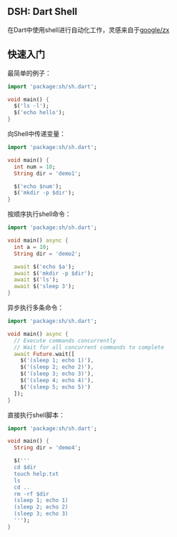 ## DSH: Dart Shell
在Dart中使用shell进行自动化工作，灵感来自于[google/zx](https://google.github.io/zx)  

## 快速入门  

最简单的例子：
```dart
import 'package:sh/sh.dart';

void main() {
  $('ls -l');
  $('echo hello');
}
```  

向Shell中传递变量：  
```dart
import 'package:sh/sh.dart';

void main() {
  int num = 10;
  String dir = 'demo1';

  $('echo $num');
  $('mkdir -p $dir');
}
```  

按顺序执行shell命令：  
```dart
import 'package:sh/sh.dart';

void main() async {
  int a = 10;
  String dir = 'demo2';

  await $('echo $a');
  await $('mkdir -p $dir');
  await $('ls');
  await $('sleep 3');
}
```  

异步执行多条命令：  
```dart
import 'package:sh/sh.dart';

void main() async {
  // Execute commands concurrently
  // Wait for all concurrent commands to complete
  await Future.wait([
    $('(sleep 1; echo 1)'),
    $('(sleep 2; echo 2)'),
    $('(sleep 3; echo 3)'),
    $('(sleep 4; echo 4)'),
    $('(sleep 5; echo 5)')
  ]);
}
```  

直接执行shell脚本：  
```dart
import 'package:sh/sh.dart';

void main() {
  String dir = 'demo4';

  $('''
  cd $dir
  touch help.txt
  ls
  cd ..
  rm -rf $dir
  (sleep 1; echo 1)
  (sleep 2; echo 2)
  (sleep 3; echo 3)
  ''');
}
```  